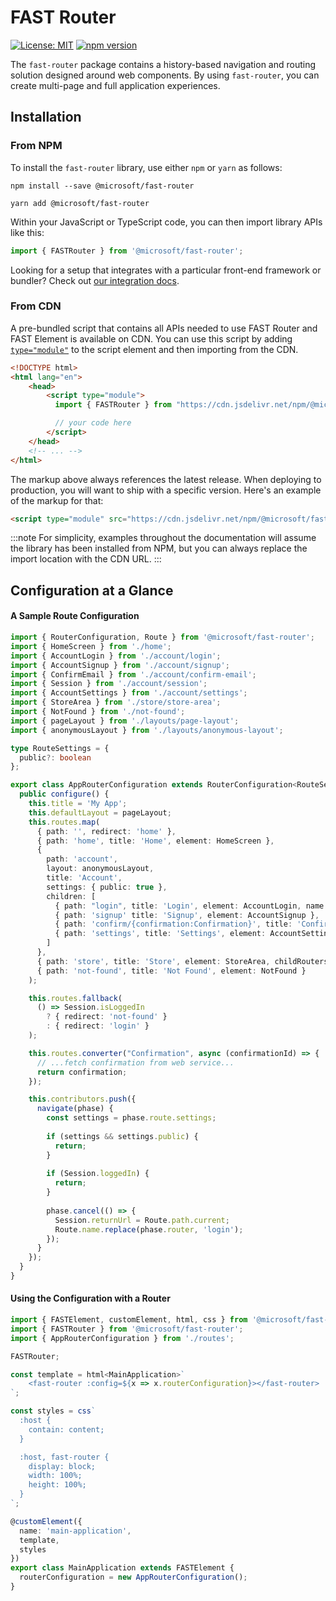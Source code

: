 # FAST Router

[![License: MIT](https://img.shields.io/badge/License-MIT-yellow.svg)](https://opensource.org/licenses/MIT)
[![npm version](https://badge.fury.io/js/%40microsoft%2Ffast-foundation.svg)](https://badge.fury.io/js/%40microsoft%2Ffast-router)

The `fast-router` package contains a history-based navigation and routing solution designed around web components. By using `fast-router`, you can create multi-page and full application experiences.

## Installation

### From NPM

To install the `fast-router` library, use either `npm` or `yarn` as follows:

```shell
npm install --save @microsoft/fast-router
```

```shell
yarn add @microsoft/fast-router
```

Within your JavaScript or TypeScript code, you can then import library APIs like this:

```ts
import { FASTRouter } from '@microsoft/fast-router';
```

Looking for a setup that integrates with a particular front-end framework or bundler? Check out [our integration docs](https://fast.design/docs/integrations/introduction).

### From CDN

A pre-bundled script that contains all APIs needed to use FAST Router and FAST Element is available on CDN. You can use this script by adding [`type="module"`](https://developer.mozilla.org/en-US/docs/Web/JavaScript/Guide/Modules) to the script element and then importing from the CDN.

```html
<!DOCTYPE html>
<html lang="en">
    <head>
        <script type="module">
          import { FASTRouter } from "https://cdn.jsdelivr.net/npm/@microsoft/fast-router/dist/fast-router.min.js";

          // your code here
        </script>
    </head>
    <!-- ... -->
</html>
```

The markup above always references the latest release. When deploying to production, you will want to ship with a specific version. Here's an example of the markup for that:

```html
<script type="module" src="https://cdn.jsdelivr.net/npm/@microsoft/fast-router@0.2.11/dist/fast-router.min.js"></script>
```

:::note
For simplicity, examples throughout the documentation will assume the library has been installed from NPM, but you can always replace the import location with the CDN URL.
:::

## Configuration at a Glance

#### A Sample Route Configuration

```ts
import { RouterConfiguration, Route } from '@microsoft/fast-router';
import { HomeScreen } from './home';
import { AccountLogin } from './account/login';
import { AccountSignup } from './account/signup';
import { ConfirmEmail } from './account/confirm-email';
import { Session } from './account/session';
import { AccountSettings } from './account/settings';
import { StoreArea } from './store/store-area';
import { NotFound } from './not-found';
import { pageLayout } from './layouts/page-layout';
import { anonymousLayout } from './layouts/anonymous-layout';

type RouteSettings = {
  public?: boolean
};

export class AppRouterConfiguration extends RouterConfiguration<RouteSettings> {
  public configure() {
    this.title = 'My App';
    this.defaultLayout = pageLayout;
    this.routes.map(
      { path: '', redirect: 'home' },
      { path: 'home', title: 'Home', element: HomeScreen },
      { 
        path: 'account', 
        layout: anonymousLayout, 
        title: 'Account',
        settings: { public: true }, 
        children: [
          { path: "login", title: 'Login', element: AccountLogin, name: 'login' },
          { path: 'signup' title: 'Signup', element: AccountSignup },
          { path: 'confirm/{confirmation:Confirmation}', title: 'Confirm', element: ConfirmEmail },
          { path: 'settings', title: 'Settings', element: AccountSettings, layout: pageLayout, settings: { public: false } },
        ] 
      },
      { path: 'store', title: 'Store', element: StoreArea, childRouters: true },
      { path: 'not-found', title: 'Not Found', element: NotFound }
    );

    this.routes.fallback(
      () => Session.isLoggedIn
        ? { redirect: 'not-found' }
        : { redirect: 'login' }
    );

    this.routes.converter("Confirmation", async (confirmationId) => {
      // ...fetch confirmation from web service...
      return confirmation;
    });

    this.contributors.push({
      navigate(phase) {
        const settings = phase.route.settings;
  
        if (settings && settings.public) {
          return;
        }
  
        if (Session.loggedIn) {
          return;
        }
  
        phase.cancel(() => {
          Session.returnUrl = Route.path.current;
          Route.name.replace(phase.router, 'login');
        });
      }
    });
  }
}
```

#### Using the Configuration with a Router

```ts
import { FASTElement, customElement, html, css } from '@microsoft/fast-element';
import { FASTRouter } from '@microsoft/fast-router';
import { AppRouterConfiguration } from './routes';

FASTRouter;

const template = html<MainApplication>`
    <fast-router :config=${x => x.routerConfiguration}></fast-router>
`;

const styles = css`
  :host {
    contain: content;
  }

  :host, fast-router {  
    display: block;
    width: 100%;
    height: 100%;
  }
`;

@customElement({
  name: 'main-application',
  template,
  styles
})
export class MainApplication extends FASTElement {
  routerConfiguration = new AppRouterConfiguration();
}
```